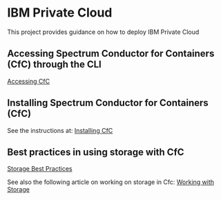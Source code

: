 # IBM Private Cloud
This project provides guidance on how to deploy IBM Private Cloud


## Accessing Spectrum Conductor for Containers (CfC) through the CLI

[Accessing CfC](Accessing%20CfC%20through%20the%20CLI.md)

## Installing Spectrum Conductor for Containers (CfC)

See the instructions at: [Installing CfC](Install%20IBM%20Spectrum%20Conductor%20for%20Containers.md)

## Best practices in using storage with CfC

[Storage Best Practices](IBM%20Spectrum%20Conductor%20for%20Containers%20-%20Storage%20Best%20Practices.md)

See also the following article on working on storage in Cfc: [Working with Storage](https://www.ibm.com/developerworks/community/blogs/fe25b4ef-ea6a-4d86-a629-6f87ccf4649e/entry/Working_with_storage?lang=en)

